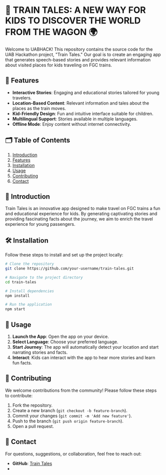 # 🚂 TRAIN TALES: A NEW WAY FOR KIDS TO DISCOVER THE WORLD FROM THE WAGON 🌍

Welcome to UABHACK! This repository contains the source code for the UAB Hackathon project, "Train Tales." Our goal is to create an engaging app that generates speech-based stories and provides relevant information about visited places for kids traveling on FGC trains.

## 🌟 Features

- **Interactive Stories**: Engaging and educational stories tailored for young travelers.
- **Location-Based Content**: Relevant information and tales about the places as the train moves.
- **Kid-Friendly Design**: Fun and intuitive interface suitable for children.
- **Multilingual Support**: Stories available in multiple languages.
- **Offline Mode**: Enjoy content without internet connectivity.

## 🗂 Table of Contents

1. [Introduction](#introduction)
2. [Features](#features)
3. [Installation](#installation)
4. [Usage](#usage)
5. [Contributing](#contributing)
6. [Contact](#contact)

## 📖 Introduction

Train Tales is an innovative app designed to make travel on FGC trains a fun and educational experience for kids. By generating captivating stories and providing fascinating facts about the journey, we aim to enrich the travel experience for young passengers.

## 🛠 Installation

Follow these steps to install and set up the project locally:

```bash
# Clone the repository
git clone https://github.com/your-username/train-tales.git

# Navigate to the project directory
cd train-tales

# Install dependencies
npm install

# Run the application
npm start
```

## 🚀 Usage

1. **Launch the App**: Open the app on your device.
2. **Select Language**: Choose your preferred language.
3. **Start Journey**: The app will automatically detect your location and start narrating stories and facts.
4. **Interact**: Kids can interact with the app to hear more stories and learn fun facts.

## 🤝 Contributing

We welcome contributions from the community! Please follow these steps to contribute:

1. Fork the repository.
2. Create a new branch (`git checkout -b feature-branch`).
3. Commit your changes (`git commit -m 'Add new feature'`).
4. Push to the branch (`git push origin feature-branch`).
5. Open a pull request.

## 📧 Contact

For questions, suggestions, or collaboration, feel free to reach out:

- **GitHub**: [Train Tales](https://github.com/NilBiescas/UABHACK)
- 

